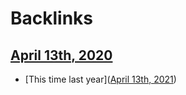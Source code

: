 
# Backlinks
## [April 13th, 2020](<April 13th, 2020.md>)
- [This time last year]([April 13th, 2021](<April 13th, 2021.md>))

